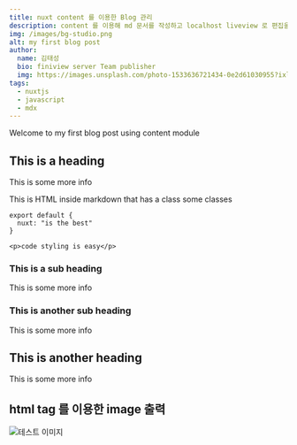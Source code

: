 ```yaml
---
title: nuxt content 를 이용한 Blog 관리
description: content 를 이용해 md 문서를 작성하고 localhost liveview 로 편집을 할 수 있다.
img: /images/bg-studio.png
alt: my first blog post
author: 
  name: 김태성
  bio: finiview server Team publisher
  img: https://images.unsplash.com/photo-1533636721434-0e2d61030955?ixlib=rb-1.2.1&ixid=eyJhcHBfaWQiOjEyMDd9&auto=format&fit=crop&w=2550&q=80
tags: 
  - nuxtjs
  - javascript
  - mdx
---
```


Welcome to my first blog post using content module

## This is a heading
This is some more info
<div class="bg-blue-500 text-white p-4 mb-4">
  This is HTML inside markdown that has a class some classes
</div>

<info-box>
  <template #info-box>
    This is a vue component inside markdown using slots
  </template>
</info-box>

```js[nuxt.config.js]
export default {
  nuxt: "is the best"
}
```
```html[my-first-blog-post.md]
<p>code styling is easy</p>
```

### This is a sub heading
This is some more info

### This is another sub heading
This is some more info

## This is another heading
This is some more info

## html tag 를 이용한 image 출력
<div>
	<img src="/images/images.png" alt="테스트 이미지">
</div>
